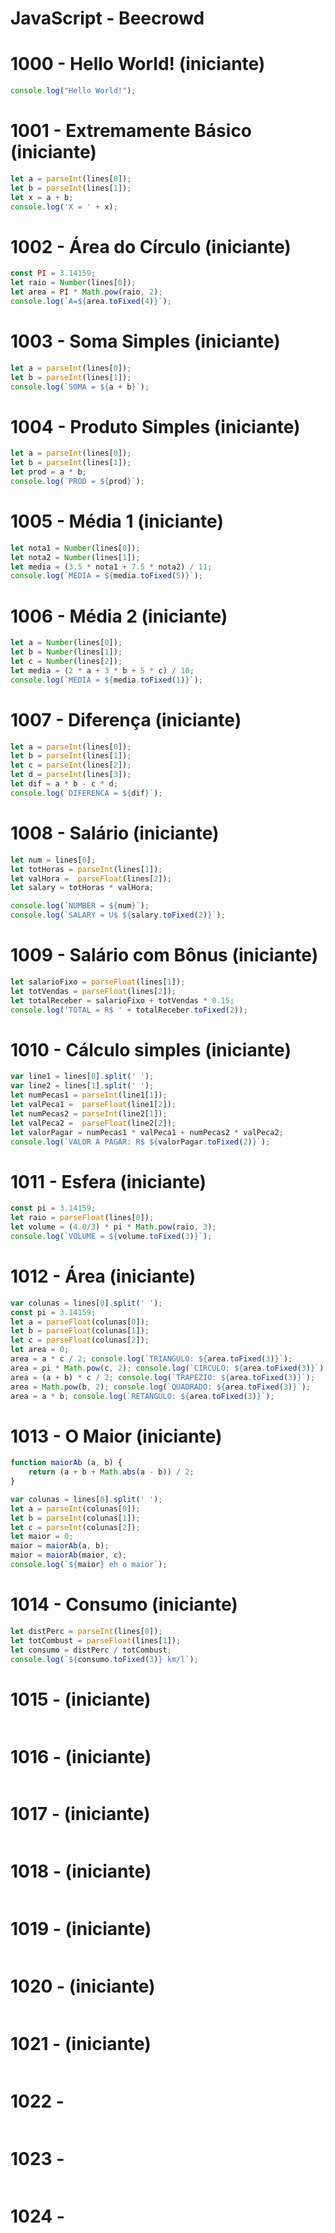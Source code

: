 # JavaScript - Beecrowd

# 1000 - Hello World! (iniciante)

~~~javascript
console.log("Hello World!");
~~~

# 1001 - Extremamente Básico (iniciante)

~~~javascript
let a = parseInt(lines[0]);
let b = parseInt(lines[1]);
let x = a + b;
console.log('X = ' + x);
~~~
      
# 1002 - Área do Círculo (iniciante)

~~~javascript
const PI = 3.14159;
let raio = Number(lines[0]);
let area = PI * Math.pow(raio, 2);
console.log(`A=${area.toFixed(4)}`);
~~~
      
# 1003 - Soma Simples (iniciante)

~~~javascript
let a = parseInt(lines[0]);
let b = parseInt(lines[1]);
console.log(`SOMA = ${a + b}`);
~~~
      
# 1004 - Produto Simples (iniciante)

~~~javascript
let a = parseInt(lines[0]);
let b = parseInt(lines[1]);
let prod = a * b;
console.log(`PROD = ${prod}`);
~~~
      
# 1005 - Média 1 (iniciante)

~~~javascript
let nota1 = Number(lines[0]);
let nota2 = Number(lines[1]);
let media = (3.5 * nota1 + 7.5 * nota2) / 11;
console.log(`MEDIA = ${media.toFixed(5)}`);
~~~
      
# 1006 - Média 2 (iniciante)

~~~javascript
let a = Number(lines[0]);
let b = Number(lines[1]);
let c = Number(lines[2]);
let media = (2 * a + 3 * b + 5 * c) / 10;
console.log(`MEDIA = ${media.toFixed(1)}`);
~~~
      
# 1007 - Diferença (iniciante)

~~~javascript
let a = parseInt(lines[0]);
let b = parseInt(lines[1]);
let c = parseInt(lines[2]);
let d = parseInt(lines[3]);
let dif = a * b - c * d;
console.log(`DIFERENCA = ${dif}`);
~~~
      
# 1008 - Salário (iniciante)

~~~javascript
let num = lines[0];
let totHoras = parseInt(lines[1]);
let valHora =  parseFloat(lines[2]);
let salary = totHoras * valHora;

console.log(`NUMBER = ${num}`);
console.log(`SALARY = U$ ${salary.toFixed(2)}`);
~~~
      
# 1009 - Salário com Bônus (iniciante)

~~~javascript
let salarioFixo = parseFloat(lines[1]);
let totVendas = parseFloat(lines[2]);
let totalReceber = salarioFixo + totVendas * 0.15;
console.log('TOTAL = R$ ' + totalReceber.toFixed(2));
~~~

# 1010 - Cálculo simples (iniciante)

~~~javascript
var line1 = lines[0].split(' ');
var line2 = lines[1].split(' ');
let numPecas1 = parseInt(line1[1]);
let valPeca1 =  parseFloat(line1[2]);
let numPecas2 = parseInt(line2[1]);
let valPeca2 =  parseFloat(line2[2]);
let valorPagar = numPecas1 * valPeca1 + numPecas2 * valPeca2;
console.log(`VALOR A PAGAR: R$ ${valorPagar.toFixed(2)}`);
~~~

# 1011 - Esfera (iniciante)

~~~javascript
const pi = 3.14159;
let raio = parseFloat(lines[0]);
let volume = (4.0/3) * pi * Math.pow(raio, 3);
console.log(`VOLUME = ${volume.toFixed(3)}`);
~~~

# 1012 - Área (iniciante)

~~~javascript
var colunas = lines[0].split(' ');
const pi = 3.14159;
let a = parseFloat(colunas[0]);
let b = parseFloat(colunas[1]);
let c = parseFloat(colunas[2]);
let area = 0;
area = a * c / 2; console.log(`TRIANGULO: ${area.toFixed(3)}`);
area = pi * Math.pow(c, 2); console.log(`CIRCULO: ${area.toFixed(3)}`);
area = (a + b) * c / 2; console.log(`TRAPEZIO: ${area.toFixed(3)}`);
area = Math.pow(b, 2); console.log(`QUADRADO: ${area.toFixed(3)}`);
area = a * b; console.log(`RETANGULO: ${area.toFixed(3)}`);
~~~

# 1013 - O Maior (iniciante)

~~~javascript
function maiorAb (a, b) {
    return (a + b + Math.abs(a - b)) / 2;
}

var colunas = lines[0].split(' ');
let a = parseInt(colunas[0]);
let b = parseInt(colunas[1]);
let c = parseInt(colunas[2]);
let maior = 0;
maior = maiorAb(a, b);
maior = maiorAb(maior, c);
console.log(`${maior} eh o maior`);
~~~

# 1014 - Consumo (iniciante)

~~~javascript
let distPerc = parseInt(lines[0]);
let totCombust = parseFloat(lines[1]);
let consumo = distPerc / totCombust;
console.log(`${consumo.toFixed(3)} km/l`);
~~~

# 1015 - (iniciante)

~~~javascript

~~~


# 1016 - (iniciante)

~~~javascript

~~~


# 1017 - (iniciante)

~~~javascript

~~~


# 1018 - (iniciante)

~~~javascript

~~~


# 1019 - (iniciante)

~~~javascript

~~~


# 1020 - (iniciante)

~~~javascript

~~~


# 1021 - (iniciante)

~~~javascript

~~~


# 1022 - 

~~~javascript

~~~


# 1023 - 

~~~javascript

~~~


# 1024 - 

~~~javascript

~~~
